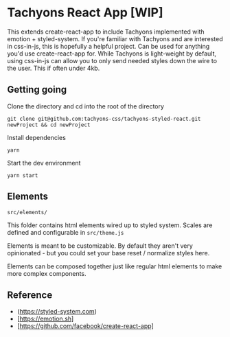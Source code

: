 # Tachyons React App [WIP]

This extends create-react-app to include Tachyons implemented with emotion +
styled-system. If you're familiar with Tachyons and are interested in
css-in-js, this is hopefully a helpful project. Can be used for anything you'd
use create-react-app for. While Tachyons is light-weight by default, using css-in-js can
allow you to only send needed styles down the wire to the user. This if often under 4kb. 

## Getting going

Clone the directory and cd into the root of the directory
```
git clone git@github.com:tachyons-css/tachyons-styled-react.git newProject && cd newProject
```

Install dependencies
```
yarn 
```

Start the dev environment
```
yarn start
```

## Elements 
```
src/elements/
```
This folder contains html elements wired up to styled system. Scales 
are defined and configurable in ```src/theme.js```

Elements is meant to be customizable. By default they aren't very opinionated - but 
you could set your base reset / normalize styles here. 

Elements can be composed together just like regular html elements to make more
complex components. 

## Reference 

- (https://styled-system.com)
- [https://emotion.sh]
- [https://github.com/facebook/create-react-app]
